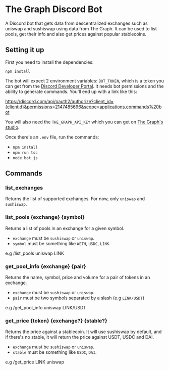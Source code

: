 # The Graph Discord Bot

A Discord bot that gets data from descentralized exchanges such as uniswap and sushiswap using data from The Graph. It can be used to list pools, get their info and also get prices against popular stablecoins.

## Setting it up

First you need to install the dependencies:

```npm install```

The bot will expect 2 environment variables: `BOT_TOKEN`, which is a token you can get from the [Discord Developer Portal](https://discord.com/developers/applications). It needs bot permissions and the ability to generate commands. You'll end up with a link like this:

https://discord.com/api/oauth2/authorize?client_id={clientid}&permissions=2147485696&scope=applications.commands%20bot 

You will also need the `THE_GRAPH_API_KEY` which you can get on [The Graph's studio](https://thegraph.com/studio/).

Once there's an `.env` file, run the commands:
- `npm install`
- `npm run tsc`
- `node bot.js`

## Commands

### list_exchanges

Returns the list of supported exchanges. For now, only `uniswap` and `sushiswap`.

### list_pools {exchange} {symbol}

Returns a list of pools in an exchange for a given symbol.
* `exchange` must be `sushiswap` or `uniswap`.
* `symbol` must be something like `WETH`, `USDC`, `LINK`.

e.g /list_pools uniswap LINK

### get_pool_info {exchange} {pair}

Returns the name, symbol, price and volume for a pair of tokens in an exchange.

* `exchange` must be `sushiswap` or `uniswap`.
* `pair` must be two symbols separated by a slash (e.g `LINK/USDT`)

e.g /get_pool_info uniswap LINK/USDT

### get_price {token} {exchange?} {stable?}

Returns the price against a stablecoin. It will use sushiswap by default, and if there's no stable, it will return the price against USDT, USDC and DAI.

* `exchange` must be `sushiswap` or `uniswap`.
* `stable` must be something like `USDC`, `DAI`.

e.g /get_price LINK uniswap

